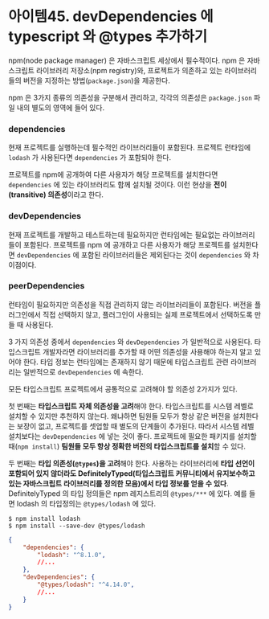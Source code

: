 # 아이템45. devDependencies 에 typescript 와 @types 추가하기

npm(node package manager) 은 자바스크립트 세상에서 필수적이다. npm 은 자바스크립트 라이브러리 저장소(npm registry)와, 프로젝트가 의존하고 있는 라이브러리들의 버전을 지정하는 방법(`package.json`)을 제공한다.

npm 은 3가지 종류의 의존성을 구분해서 관리하고, 각각의 의존성은 `package.json` 파일 내의 별도의 영역에 들어 있다.

### dependencies

현재 프로젝트를 실행하는데 필수적인 라이브러리들이 포함된다. 프로젝트 런타임에 `lodash` 가 사용된다면 `dependencies` 가 포함되야 한다.

프로젝트를 npm에 공개하여 다른 사용자가 해당 프로젝트를 설치한다면 `dependencies` 에 있는 라이브러리도 함께 설치될 것이다. 이런 현상을 **전이(transitive) 의존성**이라고 한다.

### devDependencies

현재 프로젝트를 개발하고 테스트하는데 필요하지만 런타임에는 필요없는 라이브러리들이 포함된다. 프로젝트를 npm 에 공개하고 다른 사용자가 해당 프로젝트를 설치한다면 `devDependencies` 에 포함된 라이브러리들은 제외된다는 것이 `dependencies` 와 차이점이다.

### peerDependencies

런타임이 필요하지만 의존성을 직접 관리하지 않는 라이브러리들이 포함된다. 버전을 플러그인에서 직접 선택하지 않고, 플러그인이 사용되는 실제 프로젝트에서 선택하도록 만들 때 사용된다.

3 가지 의존성 중에서 `dependencies` 와 `devDependencies` 가 일반적으로 사용된다. 타입스크립트 개발자라면 라이브러리를 추가할 때 어떤 의존성을 사용해야 하는지 알고 있어야 한다. 타입 정보는 런타임에는 존재하지 않기 때문에 타입스크립트 관련 라이브러리는 일반적으로 `devDependencies` 에 속한다.

모든 타입스크립트 프로젝트에서 공통적으로 고려해야 할 의존성 2가지가 있다.

첫 번째는 **타입스크립트 자체 의존성을 고려**해야 한다. 타입스크립트를 시스템 레벨로 설치할 수 있지만 추천하지 않는다. 왜냐하면 팀원들 모두가 항상 같은 버전을 설치한다는 보장이 없고, 프로젝트를 셋업할 때 별도의 단계들이 추가된다. 따라서 시스템 레벨 설치보다는 `devDependencies` 에 넣는 것이 좋다. 프로젝트에 필요한 패키지를 설치할 때(`npm install`) **팀원들 모두 항상 정확한 버전의 타입스크립트를 설치**할 수 있다.

두 번째는 **타입 의존성(`@types`)을 고려**해야 한다. 사용하는 라이브러리에 **타입 선언이 포함되어 있지 않더라도 DefinitelyTyped(타입스크립트 커뮤니티에서 유지보수하고 있는 자바스크립트 라이브러리를 정의한 모음)에서 타입 정보를 얻을 수 있다**. DefinitelyTyped 의 타입 정의들은 npm 레지스트리의  `@types/***` 에 있다. 예를 들면 lodash 의 타입정의는 `@types/lodash` 에 있다.

```
$ npm install lodash
$ npm install --save-dev @types/lodash
```

```json
{
	"dependencies": {
		"lodash": "^8.1.0",
		//...
	},
	"devDependencies": {
		"@types/lodash": "^4.14.0",
		//...
	}
}
```
